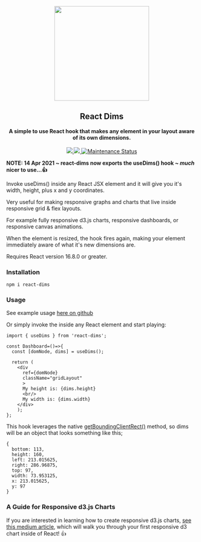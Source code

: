 <p align="center"><img src="https://user-images.githubusercontent.com/16183533/64230129-459f6f80-cf2f-11e9-8cda-fe1569227458.png" width=250></p>
<h2 align="center">React Dims</h2>
<p align="center">
<strong>
A simple to use React hook that makes any element in your layout aware of its own dimensions.
</strong>
<br><br>

<!-- downloads per week-->
<a href="https://npmjs.com/package/react-dims">
  <img src="https://img.shields.io/npm/dw/react-dims.svg"/>
</a>

<!-- npm version -->
<a href="https://npmjs.com/package/react-dims">
  <img src="https://img.shields.io/npm/v/react-dims.svg"/>
</a>

<!-- maintenance statuss-->
<a href="https://github.com/DavidODonovan/react-dims#maintenance-status">
  <img alt="Maintenance Status" src="https://img.shields.io/badge/maintenance-active-green.svg"/>
</a>

</p>

<p>
<strong>NOTE: 14 Apr 2021 ~ react-dims now exports the useDims() hook ~  <em>much</em> nicer to use...👍</strong>
</p>

<p>
Invoke useDims() inside any React JSX element and it will give you it's width, height, plus x and y coordinates.
</p>
<p>
Very useful for making responsive graphs and charts that live inside responsive grid & flex layouts.  
</p>

<p>
For example fully responsive d3.js charts, responsive dashboards, or responsive canvas animations.
</p>

<p>
When the element is resized, the hook fires again, making your element immediately aware of what it's new dimensions are.
</p>

<p>
Requires React version 16.8.0 or greater.
</p>

### Installation

```code
npm i react-dims
```
### Usage
See example usage [here on github ](https://github.com/DavidODonovan/react-dims/tree/master/examples)

Or simply invoke the inside any React element and start playing:


```code
import { useDims } from 'react-dims';

const Dashboard=()=>{
  const [domNode, dims] = useDims();

  return (
    <div
      ref={domNode}
      className="gridLayout"
      >
      My height is: {dims.height}
      <br/>
      My width is: {dims.width}
    </div>
    );
};

```



This hook leverages the native [getBoundingClientRect()](https://developer.mozilla.org/en-US/docs/Web/API/Element/getBoundingClientRect) method, so dims will be an object that looks something like this;

```code
{
  bottom: 113,
  height: 160,
  left: 213.015625,
  right: 286.96875,
  top: 97,
  width: 73.953125,
  x: 213.015625,
  y: 97
}
```
### A Guide for Responsive d3.js Charts
If you are interested in learning how to create responsive d3.js charts,  [see this medium article](https://medium.com/nightingale/d3-and-react-a-design-pattern-for-responsive-charts-f77337d37ab9),  which will walk you through your first responsive d3 chart inside of React! 👍

